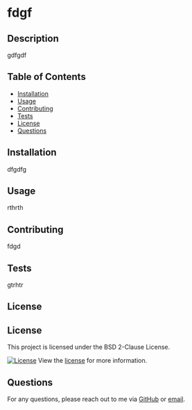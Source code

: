 
# fdgf

## Description

gdfgdf

## Table of Contents
- [Installation](#installation)
- [Usage](#usage)
- [Contributing](#contributing)
- [Tests](#tests)
- [License](#license)
- [Questions](#questions)

## Installation

dfgdfg

## Usage

rthrth

## Contributing

fdgd

## Tests

gtrhtr

## License


## License

This project is licensed under the BSD 2-Clause License.

[![License](https://img.shields.io/badge/License-BSD%202-Clause-brightgreen.svg)](https://opensource.org/licenses/BSD%202-Clause)
View the [license](https://opensource.org/licenses/BSD%202-Clause) for more information.


## Questions

For any questions, please reach out to me via [GitHub](https://github.com/rhrth) or [email](mailto:rthrth).
